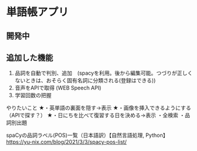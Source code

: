 # 単語帳アプリ
## 開発中
 

## 追加した機能
1. 品詞を自動で判別、追加　(spacyを利用。後から編集可能。つづりが正しくないときは、おそらく固有名詞に分類される(登録はできる))
2. 音声をAPIで取得 (WEB Speech API)
3. 学習回数の把握


やりたいこと
★・英単語の裏面を隠す→表示
★・画像を挿入できるようにする（APIで探す？）
★・日にちを比べて復習する日を決める→表示
・全検索
・品詞別出題

spaCyの品詞ラベル(POS)一覧（日本語訳）【自然言語処理, Python】
https://yu-nix.com/blog/2021/3/3/spacy-pos-list/